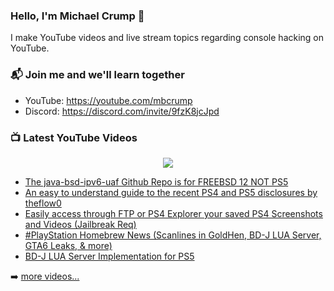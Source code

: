 ### Hello, I'm Michael Crump 👋

I make YouTube videos and live stream topics regarding console hacking on YouTube. 

### 📬 Join me and we'll learn together

- YouTube: https://youtube.com/mbcrump
- Discord: https://discord.com/invite/9fzK8jcJpd

### 📺 Latest YouTube Videos

<div align="center">

[<img src="https://img.shields.io/badge/-Subscribe-red?style=for-the-badge&logo=youtube&logoColor=white"/>](https://www.youtube.com/c/mbcrump?sub_confirmation=1)

</div>

<!-- YOUTUBE:START -->
- [The java-bsd-ipv6-uaf Github Repo is for FREEBSD 12 NOT PS5](https://www.youtube.com/watch?v=7BxQVNUSxPk)
- [An easy to understand guide to the recent PS4 and PS5 disclosures by theflow0](https://www.youtube.com/watch?v=LMnZyWYfYss)
- [Easily access through FTP or PS4 Explorer your saved PS4 Screenshots and Videos &lpar;Jailbreak Req&rpar;](https://www.youtube.com/watch?v=_4cjy-h2pb8)
- [#PlayStation Homebrew News &lpar;Scanlines in GoldHen, BD-J LUA Server, GTA6 Leaks, &amp; more&rpar;](https://www.youtube.com/watch?v=MaqhTFxHdiE)
- [BD-J LUA Server Implementation for PS5](https://www.youtube.com/watch?v=s3HLmgE5uKA)
<!-- YOUTUBE:END -->

➡️ [more videos...](https://youtube.com/mbcrump)

